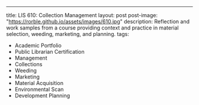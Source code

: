 ---
title: LIS 610: Collection Management
layout: post
post-image: "https://rorble.github.io/assets/images/610.jpg"
description: Reflection and work samples from a course providing context and practice in material selection, weeding, marketing, and planning.
tags:
- Academic Portfolio
- Public Librarian Certification
- Management
- Collections
- Weeding
- Marketing
- Material Acquisition
- Environmental Scan
- Development Planning
